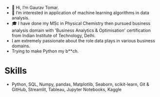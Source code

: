 - 👋 Hi, I’m Gaurav Tomar.
- 👀 I’m interested in application of machine learning algorithms in data analysis.
- 🎓 I have done my MSc in Physical Chemistry then pursued business analysis domain with 'Business Analytics & Optimisation' certification from Indian Institute of Technology, Delhi.
- I am extremely passionate about the role data plays in various business domains.
- Trying to make Python my b**ch.

# Skills
- Python, SQL, Numpy, pandas, Matplotlib, Seaborn, scikit-learn, Git & GitHub, Streamlit, Tableau, Jupyter Notebooks, Kaggle


<!---
TOMAp-Gaurav/TOMAp-Gaurav is a ✨ special ✨ repository because its `README.md` (this file) appears on your GitHub profile.
You can click the Preview link to take a look at your changes.
--->
